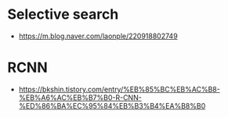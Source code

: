 # Selective search
- https://m.blog.naver.com/laonple/220918802749

# RCNN
- https://bkshin.tistory.com/entry/%EB%85%BC%EB%AC%B8-%EB%A6%AC%EB%B7%B0-R-CNN-%ED%86%BA%EC%95%84%EB%B3%B4%EA%B8%B0
